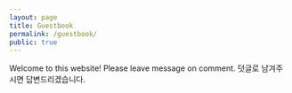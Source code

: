 ```yaml
---
layout: page
title: Guestbook
permalink: /guestbook/
public: true
---
```


Welcome to this website! Please leave message on comment.
덧글로 남겨주시면 답변드리겠습니다.
